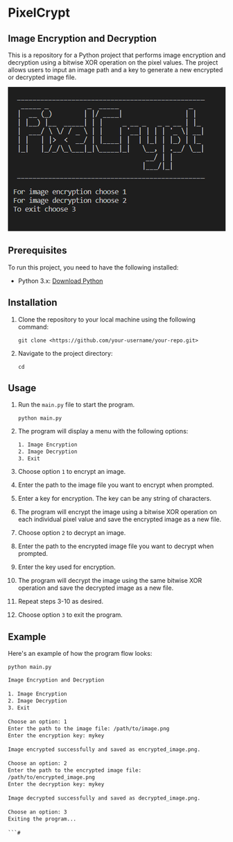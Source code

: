 # PixelCrypt

## Image Encryption and Decryption

This is a repository for a Python project that performs image encryption and decryption using a bitwise XOR operation on the pixel values. The project allows users to input an image path and a key to generate a new encrypted or decrypted image file.

![Alt text](image.png)

## Prerequisites

To run this project, you need to have the following installed:

- Python 3.x: [Download Python](https://www.python.org/downloads/)

## Installation

1. Clone the repository to your local machine using the following command:
    
    ```
    git clone <https://github.com/your-username/your-repo.git>
    
    ```
    
2. Navigate to the project directory:
    
    ```
    cd 
    ```
    

## Usage

1. Run the `main.py` file to start the program.
    
    ```
    python main.py
    
    ```
    
2. The program will display a menu with the following options:
    
    ```
    1. Image Encryption
    2. Image Decryption
    3. Exit
    
    ```
    
3. Choose option `1` to encrypt an image.
4. Enter the path to the image file you want to encrypt when prompted.
5. Enter a key for encryption. The key can be any string of characters.
6. The program will encrypt the image using a bitwise XOR operation on each individual pixel value and save the encrypted image as a new file.
7. Choose option `2` to decrypt an image.
8. Enter the path to the encrypted image file you want to decrypt when prompted.
9. Enter the key used for encryption.
10. The program will decrypt the image using the same bitwise XOR operation and save the decrypted image as a new file.
11. Repeat steps 3-10 as desired.
12. Choose option `3` to exit the program.

## Example

Here's an example of how the program flow looks:

```
python main.py

```

```
Image Encryption and Decryption

1. Image Encryption
2. Image Decryption
3. Exit

Choose an option: 1
Enter the path to the image file: /path/to/image.png
Enter the encryption key: mykey

Image encrypted successfully and saved as encrypted_image.png.

Choose an option: 2
Enter the path to the encrypted image file: /path/to/encrypted_image.png
Enter the decryption key: mykey

Image decrypted successfully and saved as decrypted_image.png.

Choose an option: 3
Exiting the program...

```#

